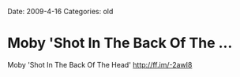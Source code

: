 Date: 2009-4-16
Categories: old

# Moby 'Shot In The Back Of The ...

Moby 'Shot In The Back Of The Head' <a href="http://ff.im/-2awI8" rel="nofollow">http://ff.im/-2awI8</a>
